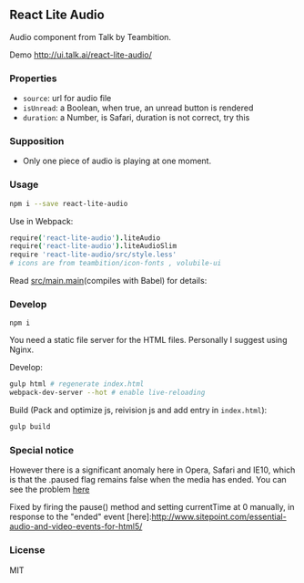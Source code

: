 
React Lite Audio
----

Audio component from Talk by Teambition.

Demo http://ui.talk.ai/react-lite-audio/

### Properties

* `source`: url for audio file
* `isUnread`: a Boolean, when true, an unread button is rendered
* `duration`: a Number, is Safari, duration is not correct, try this

### Supposition

* Only one piece of audio is playing at one moment.

### Usage

```bash
npm i --save react-lite-audio
```

Use in Webpack:

```coffee
require('react-lite-audio').liteAudio
require('react-lite-audio').liteAudioSlim
require 'react-lite-audio/src/style.less'
# icons are from teambition/icon-fonts , volubile-ui
```

Read [src/main.main](main)(compiles with Babel) for details:

[main]: https://github.com/teambition/react-lite-audio/blob/master/src/main.coffee

### Develop

```text
npm i
```

You need a static file server for the HTML files. Personally I suggest using Nginx.

Develop:

```bash
gulp html # regenerate index.html
webpack-dev-server --hot # enable live-reloading
```

Build (Pack and optimize js, reivision js and add entry in `index.html`):

```bash
gulp build
```

### Special notice

However there is a significant anomaly here in Opera, Safari and IE10, which is that the .paused flag remains false when the media has ended.
You can see the problem [here](here)

Fixed by firing the pause() method and setting currentTime at 0 manually, in response to the "ended" event
[here]:http://www.sitepoint.com/essential-audio-and-video-events-for-html5/

### License

MIT
